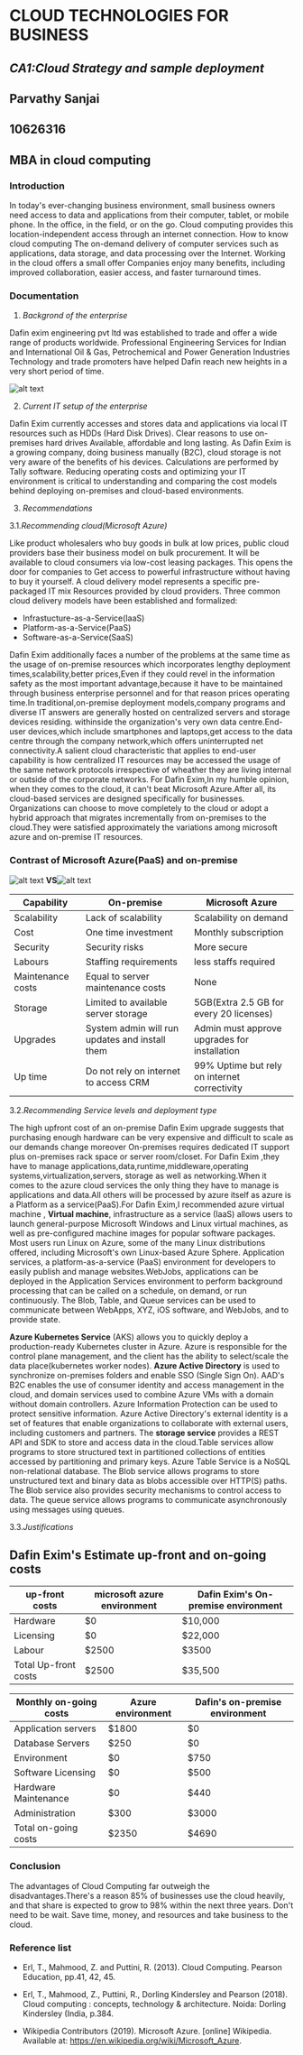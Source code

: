 # **CLOUD TECHNOLOGIES FOR BUSINESS** #

## *CA1:Cloud Strategy and sample deployment* ##
## Parvathy Sanjai ##
## 10626316 ##
## MBA in cloud computing ## 


### Introduction ###

In today's ever-changing business environment, small business owners need access to data and applications from their computer, tablet, or mobile phone.
In the office, in the field, or on the go. Cloud computing provides this location-independent access through an internet connection. How to know cloud computing
The on-demand delivery of computer services such as applications, data storage, and data processing over the Internet. Working in the cloud offers a small offer
Companies enjoy many benefits, including improved collaboration, easier access, and faster turnaround times.

### Documentation ###

1. *Backgrond of the enterprise*

Dafin exim engineering pvt ltd was established to trade and offer a wide range of products worldwide.
Professional Engineering Services for Indian and International Oil & Gas, Petrochemical and Power Generation Industries
Technology and trade promoters have helped Dafin reach new heights in a very short period of time.
 
![alt text](https://dafinglobal.com/wp-content/uploads/2017/09/dafinlogo.jpg)


2. *Current IT setup of the enterprise*

Dafin Exim currently accesses and stores data and applications via local IT resources such as HDDs (Hard Disk Drives). Clear reasons to use on-premises hard drives
Available, affordable and long lasting. As Dafin Exim is a growing company, doing business manually (B2C), cloud storage is not very aware of the benefits of his devices.
Calculations are performed by Tally software. Reducing operating costs and optimizing your IT environment is critical to understanding and comparing the cost models behind deploying on-premises and cloud-based environments.


3. *Recommendations*


3.1.*Recommending cloud(Microsoft Azure)*


Like product wholesalers who buy goods in bulk at low prices, public cloud providers base their business model on bulk procurement.
It will be available to cloud consumers via low-cost leasing packages. This opens the door for companies to
Get access to powerful infrastructure without having to buy it yourself. A cloud delivery model represents a specific pre-packaged IT mix
Resources provided by cloud providers. Three common cloud delivery models have been established and formalized:

- Infrastucture-as-a-Service(IaaS)
- Platform-as-a-Service(PaaS)
- Software-as-a-Service(SaaS)



Dafin Exim additionally faces a number of the problems at the same time as the usage of on-premise resources which incorporates lengthy deployment times,scalability,better prices,Even if they could revel in the information safety as the most important advantage,because it have to be maintained through business 
enterprise personnel and for that reason prices operating time.In traditional,on-premise deployment models,company programs and diverse IT answers are generally hosted on centralized servers and storage devices residing.
withinside the organization's very own data centre.End-user devices,which include smartphones and laptops,get access to the data centre through the company network,which offers uninterrupted net connectivity.A salient
cloud characteristic that applies to end-user capability is how centralized IT resources may be accessed the usage of the same network protocols irrespective of wheather they are living internal or outside of the corporate networks.
For Dafin Exim,In my humble opinion, when they comes to the cloud, it can't beat Microsoft Azure.After all, its cloud-based services are designed specifically for businesses. Organizations can choose to move completely to the cloud or adopt a hybrid approach that
 migrates incrementally from on-premises to the cloud.They were satisfied approximately the variations among microsoft azure and on-premise IT resources.



### Contrast of Microsoft Azure(PaaS) and on-premise ###



![alt text](https://encrypted-tbn0.gstatic.com/images?q=tbn:ANd9GcQQ1wIDC-WtZHQwf_qD5HYwv_a0oOO7RnGf5Q&usqp=CAU) **VS**![alt text](https://encrypted-tbn0.gstatic.com/images?q=tbn:ANd9GcRGKoBeR5y7D-wTa_PlpPpc-W5TC5L20IaOwg&usqp=CAU)

 

 

|Capability       |On-premise                                    |  Microsoft Azure                            |
|-----------------|----------------------------------------------|---------------------------------------------|
|Scalability      |Lack of scalability                           |Scalability on demand                        |
|Cost             |One time investment                           |Monthly subscription                         |
|Security         |Security risks                                |More secure                                  |
|Labours          |Staffing requirements                         |less staffs required                         |
|Maintenance costs|Equal to server maintenance costs             |None                                         |
|Storage          |Limited to available  server storage          |5GB(Extra 2.5 GB for every 20 licenses)      |
|Upgrades         |System admin will run updates and install them|Admin must approve upgrades for installation |
|Up time          |Do not rely on internet to access CRM         |99% Uptime but rely on internet  correctivity|





3.2.*Recommending Service levels and deployment type*



The high upfront cost of an on-premise Dafin Exim upgrade suggests that purchasing enough hardware can be  very expensive and difficult
to scale as our demands change moreover On-premises requires dedicated IT support plus on-premises rack space or server room/closet.
For Dafin Exim ,they have to manage applications,data,runtime,middleware,operating systems,virtualization,servers,
storage as well as networking.When it comes to the azure cloud services the only thing they have to manage is  applications and data.All others 
will be processed by azure itself as azure is a Platform as a service(PaaS).For Dafin Exim,I recommended azure virtual machine , **Virtual machine**, 
infrastructure as a service (IaaS) allows users to launch general-purpose Microsoft Windows and Linux virtual machines, as well as pre-configured machine images for popular software packages.
Most users run Linux on Azure, some of the many Linux distributions offered, including Microsoft's own Linux-based Azure Sphere.
Application services, a platform-as-a-service (PaaS) environment for developers to easily publish and manage websites.WebJobs, applications can be deployed in the 
Application Services environment to perform background processing that can be called on a schedule, on demand, or run continuously. The Blob, Table, and Queue services can be used to communicate between WebApps, XYZ, iOS software, and WebJobs, and to provide state.


**Azure Kubernetes Service** (AKS) allows you to quickly deploy a production-ready Kubernetes cluster in Azure. Azure is responsible for the control plane management, and the client has the ability to select/scale the data place(kubernetes worker nodes). 
**Azure Active Directory** is used to synchronize on-premises folders and enable SSO (Single Sign On). AAD's B2C enables the use of consumer identity and access management in the cloud, and domain services used to combine Azure VMs with a domain without domain controllers.
Azure Information Protection can be used to protect sensitive information. Azure Active Directory's external identity is a set of features that enable organizations to collaborate with external users, including customers and partners.
The **storage service** provides a REST API and SDK to store and access data in the cloud.Table services allow programs to store structured text in partitioned collections of entities accessed by partitioning and primary keys.
Azure Table Service is a NoSQL non-relational database. The Blob service allows programs to store unstructured text and binary data as blobs accessible over HTTP(S) paths. The Blob service also provides security mechanisms to control access to data. The queue service allows programs to communicate asynchronously using messages using queues.   


3.3.*Justifications*


  ##  Dafin Exim's Estimate up-front and on-going costs ## 



|up-front costs      |microsoft azure environment | Dafin Exim's On-premise environment|
|--------------------|----------------------------|------------------------------------|
|Hardware            |       $0                   |$10,000                             |
|Licensing           |       $0                   |$22,000                             |
|Labour              |       $2500                |$3500                               |
|Total Up-front costs|       $2500                |$35,500                             |



|Monthly on-going costs|Azure environment    |Dafin's on-premise environment|
|----------------------|---------------------|------------------------------|
|Application servers   |$1800                |$0                            |
|Database Servers      |$250                 |$0                            |
|Environment           |$0                   |$750                          |
|Software Licensing    |$0                   |$500                          |
|Hardware Maintenance  |$0                   |$440                          |
|Administration        |$300                 |$3000                         |
|Total on-going costs  |$2350                |$4690                         |


### Conclusion ###

The advantages of Cloud Computing far outweigh the disadvantages.There's a reason 85% of businesses use the cloud heavily, and 
that share is expected to grow to 98% within the next three years. Don't need to be wait. Save time, money, and resources and take business to the cloud.

### Reference list ###


- Erl, T., Mahmood, Z. and Puttini, R. (2013). Cloud Computing. Pearson Education, pp.41, 42, 45.

- Erl, T., Mahmood, Z., Puttini, R., Dorling Kindersley and Pearson (2018). Cloud computing : concepts, technology & architecture. Noida: Dorling Kindersley (India, p.384.

- Wikipedia Contributors (2019). Microsoft Azure. [online] Wikipedia. Available at: https://en.wikipedia.org/wiki/Microsoft_Azure.





  















